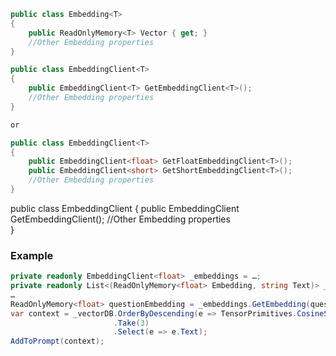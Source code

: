 ```csharp
public class Embedding<T> 
{
    public ReadOnlyMemory<T> Vector { get; }
    //Other Embedding properties		
}
```

```csharp
public class EmbeddingClient<T> 
{
    public EmbeddingClient<T> GetEmbeddingClient<T>();
    //Other Embedding properties		
}

or 

public class EmbeddingClient<T> 
{
    public EmbeddingClient<float> GetFloatEmbeddingClient<T>();
    public EmbeddingClient<short> GetShortEmbeddingClient<T>();
    //Other Embedding properties		
}
```

public class EmbeddingClient<T> 
{
    public EmbeddingClient<T> GetEmbeddingClient<T>();
    //Other Embedding properties		
}

### Example
```csharp
private readonly EmbeddingClient<float> _embeddings = …;
private readonly List<(ReadOnlyMemory<float> Embedding, string Text)> _vectorDB = …;
…
ReadOnlyMemory<float> questionEmbedding = _embeddings.GetEmbedding(question);
var context = _vectorDB.OrderByDescending(e => TensorPrimitives.CosineSimilarity(questionEmbedding, e.Embedding))
                       .Take(3)
                       .Select(e => e.Text);
AddToPrompt(context);
```